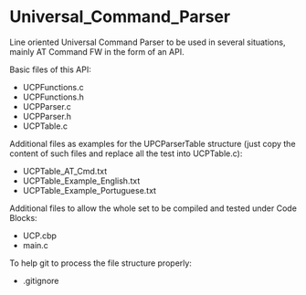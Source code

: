 # Universal_Command_Parser
Line oriented Universal Command Parser to be used in several situations, mainly AT Command FW in the form of an API.

Basic files of this API:
- UCPFunctions.c
- UCPFunctions.h
- UCPParser.c
- UCPParser.h
- UCPTable.c

Additional files as examples for the UPCParserTable structure (just copy the content of such files and replace all the test into UCPTable.c):
- UCPTable_AT_Cmd.txt
- UCPTable_Example_English.txt
- UCPTable_Example_Portuguese.txt

Additional files to allow the whole set to be compiled and tested under Code Blocks:
- UCP.cbp
- main.c

To help git to process the file structure properly:
- .gitignore
